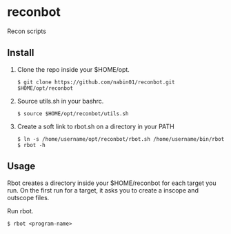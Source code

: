 # reconbot
Recon scripts

## Install
1. Clone the repo inside your $HOME/opt.
    ```
    $ git clone https://github.com/nabin01/reconbot.git $HOME/opt/reconbot
    ```

2. Source utils.sh in your bashrc.
    ```
    $ source $HOME/opt/reconbot/utils.sh
    ```

3. Create a soft link to rbot.sh on a directory in your PATH
    ```
    $ ln -s /home/username/opt/reconbot/rbot.sh /home/username/bin/rbot
    $ rbot -h
    ```

## Usage
Rbot creates a directory inside your $HOME/reconbot for each target you run. On the first run for a target, it asks you to create a inscope and outscope files.

Run rbot. 
```
$ rbot <program-name>
```